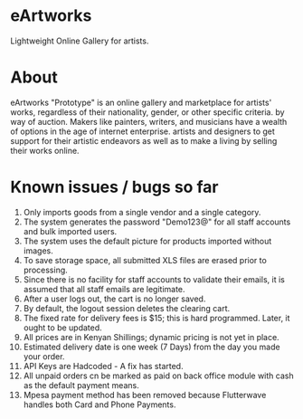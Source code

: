 # eArtworks

Lightweight Online Gallery for artists.

# About

eArtworks "Prototype" is an online gallery and marketplace for artists' works, regardless of their nationality, gender, or other specific criteria.
by way of auction. Makers like painters, writers, and musicians have a wealth of options in the age of internet enterprise.
artists and designers to get support for their artistic endeavors as well as to make a living by selling their works online.

# Known issues / bugs so far

1. Only imports goods from a single vendor and a single category. <br>
2. The system generates the password "Demo123@" for all staff accounts and bulk imported users. <br>
3. The system uses the default picture for products imported without images. <br>
4. To save storage space, all submitted XLS files are erased prior to processing. <br>
5. Since there is no facility for staff accounts to validate their emails, it is assumed that all staff emails are legitimate. <br>
6. After a user logs out, the cart is no longer saved. <br>
7. By default, the logout session deletes the clearing cart. <br>
8. The fixed rate for delivery fees is $15; this is hard programmed. Later, it ought to be updated. <br>
9. All prices are in Kenyan Shillings; dynamic pricing is not yet in place. <br>
10. Estimated delivery date is one week (7 Days) from the day you made your order. <br>
11. API Keys are Hadcoded - A fix has started. <br>
12. All unpaid orders cn be marked as paid on back office module with cash as the default payment means.
13. Mpesa payment method has been removed because Flutterwave handles both Card and Phone Payments.
